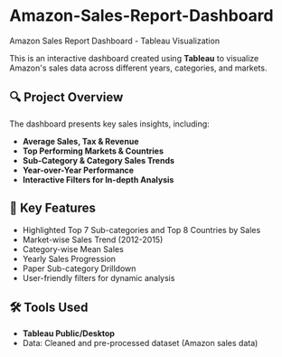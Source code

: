 # Amazon-Sales-Report-Dashboard
Amazon Sales Report Dashboard - Tableau Visualization

This is an interactive dashboard created using **Tableau** to visualize Amazon's sales data across different years, categories, and markets.

## 🔍 Project Overview

The dashboard presents key sales insights, including:
- **Average Sales, Tax & Revenue**
- **Top Performing Markets & Countries**
- **Sub-Category & Category Sales Trends**
- **Year-over-Year Performance**
- **Interactive Filters for In-depth Analysis**

## 📌 Key Features

- Highlighted Top 7 Sub-categories and Top 8 Countries by Sales
- Market-wise Sales Trend (2012-2015)
- Category-wise Mean Sales
- Yearly Sales Progression
- Paper Sub-category Drilldown
- User-friendly filters for dynamic analysis

## 🛠️ Tools Used

- **Tableau Public/Desktop**
- Data: Cleaned and pre-processed dataset (Amazon sales data)
